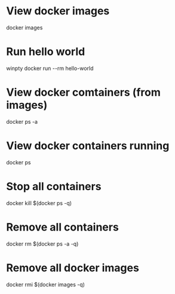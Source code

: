 # View docker images

docker images
# Run hello world

winpty docker run --rm hello-world

# View docker comtainers (from images)

docker ps -a

# View docker containers running

docker ps

# Stop all containers

docker kill $(docker ps -q)

# Remove all containers

docker rm $(docker ps -a -q)

# Remove all docker images

docker rmi $(docker images -q)